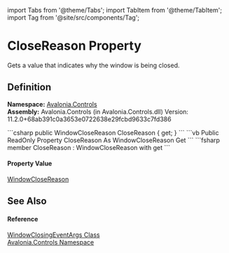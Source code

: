 import Tabs from '@theme/Tabs'; 
import TabItem from '@theme/TabItem'; 
import Tag from '@site/src/components/Tag'; 

# CloseReason Property


Gets a value that indicates why the window is being closed.



## Definition
**Namespace:** <a href="N_Avalonia_Controls">Avalonia.Controls</a>  
**Assembly:** Avalonia.Controls (in Avalonia.Controls.dll) Version: 11.2.0+68ab391c0a3653e0722638e29fcbd9633c7fd386

<Tabs groupId="api-code-preview">
<TabItem value="csharp" label="C#">
```csharp
public WindowCloseReason CloseReason { get; }
```
</TabItem>
<TabItem value="vb" label="VB">
```vb
Public ReadOnly Property CloseReason As WindowCloseReason
	Get
```
</TabItem>
<TabItem value="fsharp" label="F#">
```fsharp
member CloseReason : WindowCloseReason with get
```
</TabItem>
</Tabs>



#### Property Value
<a href="T_Avalonia_Controls_WindowCloseReason">WindowCloseReason</a>

## See Also


#### Reference
<a href="T_Avalonia_Controls_WindowClosingEventArgs">WindowClosingEventArgs Class</a>  
<a href="N_Avalonia_Controls">Avalonia.Controls Namespace</a>  
